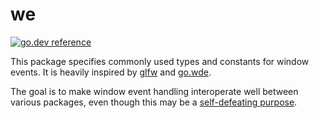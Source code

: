 # we

[![go.dev reference](https://img.shields.io/badge/go.dev-reference-007d9c?logo=go&logoColor=white&style=flat-square)](https://pkg.go.dev/github.com/mewspring/we)

This package specifies commonly used types and constants for window events. It is heavily inspired by [glfw](https://github.com/glfw/glfw/) and [go.wde](https://github.com/skelterjohn/go.wde/).

The goal is to make window event handling interoperate well between various packages, even though this may be a [self-defeating purpose](https://xkcd.com/927/).

